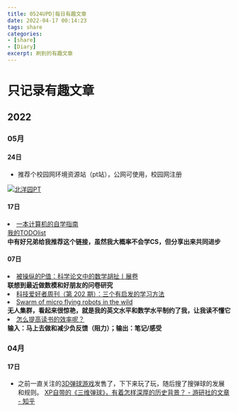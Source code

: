 ```yaml
---
title: 0524UPD|每日有趣文章
date: 2022-04-17 00:14:23
tags: share
categories: 
- [share]
- [Diary]
excerpt: 刷到的有趣文章
---
```

# 只记录有趣文章
## 2022
### 05月
#### 24日

* 推荐个校园网环境资源站（pt站），公网可使用，校园网注册

<a href="https://www.tjupt.org/promotionlink.php?key=c71bc6ee0a14241a7951d139736c8fe1"><img src="https://www.tjupt.org/pic/prolink.png" alt="北洋园PT" title="北洋园PT"></a>

#### 17日
<li><a href="https://csdiy.wiki/"  tags="">一本计算机的自学指南</br><a href=/post/TODOlist.html  tags="">我的TODOlist</a></li><b>中有好兄弟给我推荐这个链接，虽然我大概率不会学CS，但分享出来共同进步</b>

#### 07日
<li><a href="https://mp.weixin.qq.com/s/RU2x8aPUx3pHvk8DRCiPbA" time_added="1651926767" tags="">被操纵的P值：科学论文中的数学胡扯丨展卷</a></li><b>联想到最近做数模和好朋友的问卷研究</b>
<li><a href="http://www.ruanyifeng.com/blog/2022/04/weekly-issue-202.html" time_added="1651924696" tags="inoreader,技术">科技爱好者周刊（第 202 期）：三个有启发的学习方法</a></li>
<li><a href="https://www.science.org/doi/10.1126/scirobotics.abm5954" time_added="1651923955" tags="">Swarm of micro flying robots in the wild</a></li><b>无人集群，看起来很惊艳，就是我的英文水平和数学水平制约了我，让我读不懂它</b>
<li><a href="https://daily.zhihu.com/story/9748335" time_added="1651921139" tags="b乎,inoreader,技术">怎么提高读书的效率呢？</a></li><b>输入：马上去做和减少负反馈（阻力）；输出：笔记/感受</b>


### 04月
#### 17日
* 之前一直关注的[3D弹球游戏](https://www.pinballfx.com/)发售了，下下来玩了玩，随后搜了搜弹球的发展和规则。
[XP自带的《三维弹球》，有着怎样深厚的历史背景？ - 游研社的文章 - 知乎](https://zhuanlan.zhihu.com/p/53821221)
